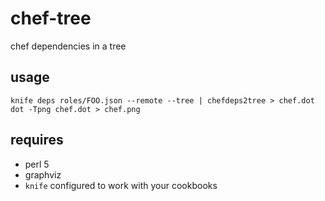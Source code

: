 # chef-tree

chef dependencies in a tree

## usage

	knife deps roles/FOO.json --remote --tree | chefdeps2tree > chef.dot
	dot -Tpng chef.dot > chef.png

## requires

* perl 5
* graphviz
* `knife` configured to work with your cookbooks
